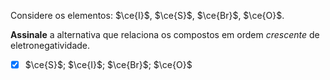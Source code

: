 Considere os elementos: $\ce{I}$, $\ce{S}$, $\ce{Br}$, $\ce{O}$.

**Assinale** a alternativa que relaciona os compostos em ordem *crescente* de eletronegatividade.

- [x] $\ce{S}$; $\ce{I}$; $\ce{Br}$; $\ce{O}$

